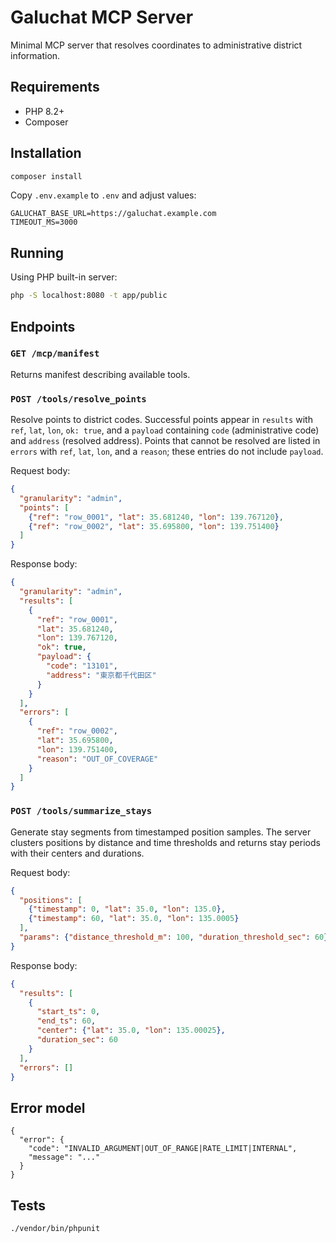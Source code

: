 # Galuchat MCP Server

Minimal MCP server that resolves coordinates to administrative district information.

## Requirements

- PHP 8.2+
- Composer

## Installation

```bash
composer install
```

Copy `.env.example` to `.env` and adjust values:

```
GALUCHAT_BASE_URL=https://galuchat.example.com
TIMEOUT_MS=3000
```

## Running

Using PHP built-in server:

```bash
php -S localhost:8080 -t app/public
```

## Endpoints

### `GET /mcp/manifest`
Returns manifest describing available tools.

### `POST /tools/resolve_points`
Resolve points to district codes. Successful points appear in `results` with
`ref`, `lat`, `lon`, `ok: true`, and a `payload` containing `code`
(administrative code) and `address` (resolved address). Points that cannot be
resolved are listed in `errors` with `ref`, `lat`, `lon`, and a `reason`; these
entries do not include `payload`.

Request body:
```json
{
  "granularity": "admin",
  "points": [
    {"ref": "row_0001", "lat": 35.681240, "lon": 139.767120},
    {"ref": "row_0002", "lat": 35.695800, "lon": 139.751400}
  ]
}
```

Response body:
```json
{
  "granularity": "admin",
  "results": [
    {
      "ref": "row_0001",
      "lat": 35.681240,
      "lon": 139.767120,
      "ok": true,
      "payload": {
        "code": "13101",
        "address": "東京都千代田区"
      }
    }
  ],
  "errors": [
    {
      "ref": "row_0002",
      "lat": 35.695800,
      "lon": 139.751400,
      "reason": "OUT_OF_COVERAGE"
    }
  ]
}
```

### `POST /tools/summarize_stays`
Generate stay segments from timestamped position samples. The server clusters
positions by distance and time thresholds and returns stay periods with their
centers and durations.

Request body:
```json
{
  "positions": [
    {"timestamp": 0, "lat": 35.0, "lon": 135.0},
    {"timestamp": 60, "lat": 35.0, "lon": 135.0005}
  ],
  "params": {"distance_threshold_m": 100, "duration_threshold_sec": 60}
}
```

Response body:
```json
{
  "results": [
    {
      "start_ts": 0,
      "end_ts": 60,
      "center": {"lat": 35.0, "lon": 135.00025},
      "duration_sec": 60
    }
  ],
  "errors": []
}
```

## Error model

```
{
  "error": {
    "code": "INVALID_ARGUMENT|OUT_OF_RANGE|RATE_LIMIT|INTERNAL",
    "message": "..."
  }
}
```

## Tests

```bash
./vendor/bin/phpunit
```
